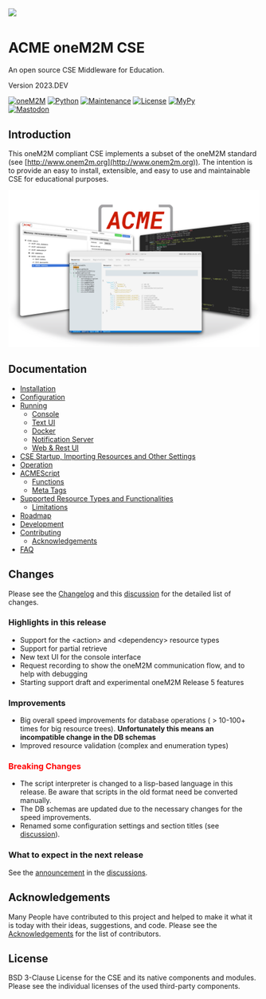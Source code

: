 # ![](acme/webui/web/img/acme_sm.png) 

# ACME oneM2M CSE
An open source CSE Middleware for Education.

Version 2023.DEV

[![oneM2M](https://img.shields.io/badge/oneM2M-f00)](https://www.onem2m.org) [![Python](https://img.shields.io/badge/Python-3.8-blue)](https://www.python.org) [![Maintenance](https://img.shields.io/badge/Maintained-Yes-green.svg)](https://github.com/ankraft/ACME-oneM2M-CSE/graphs/commit-activity) [![License](https://img.shields.io/badge/License-BSD%203--Clause-green)](LICENSE) [![MyPy](https://img.shields.io/badge/MyPy-covered-green)](LICENSE)  
[![Mastodon](https://img.shields.io/badge/-@acmeCSE@mstdn.social-FFF?label=mastodon&logo=mastodon&style=social)](https://mstdn.social/@acmeCSE)
## Introduction

This oneM2M compliant CSE implements a subset of the oneM2M standard (see [http://www.onem2m.org](http://www.onem2m.org)). The intention is to provide an easy to install, extensible, and easy to use and maintainable CSE for educational purposes.

![](docs/images/title.png)

## Documentation

- [Installation](docs/Installation.md)
- [Configuration](docs/Configuration.md)
- [Running](docs/Running.md)
	- [Console](docs/Console.md)
	- [Text UI](docs/TextUI.md)
	- [Docker](docs/Docker.md)
	- [Notification Server](tools/notificationServer/README.md)
    - [Web & Rest UI](docs/WebUI.md)
- [CSE Startup, Importing Resources and Other Settings](docs/Importing.md)
- [Operation](docs/Operation.md)
- [ACMEScript](docs/ACMEScript.md)
	- [Functions](docs/ACMEScript-functions.md)
	- [Meta Tags](docs/ACMEScript-metatags.md)
- [Supported Resource Types and Functionalities](docs/Supported.md)
	- [Limitations](docs/Supported.md#limitations)
- [Roadmap](docs/Roadmap.md)
- [Development](docs/Development.md)
- [Contributing](docs/Contributing.md)
	- [Acknowledgements](docs/Contributing.md#acknowledgements)
- [FAQ](docs/FAQ.md)

## Changes

Please see the [Changelog](CHANGELOG.md) and this [discussion](https://github.com/ankraft/ACME-oneM2M-CSE/discussions/110) for the detailed list of changes.

### Highlights in this release

- Support for the \<action> and \<dependency> resource types
- Support for partial retrieve
- New text UI for the console interface
- Request recording to show the oneM2M communication flow, and to help with debugging  
- Starting support draft and experimental oneM2M Release 5 features

### Improvements
- Big overall speed improvements for database operations ( > 10-100+ times for big resource trees).
**Unfortunately this means an incompatible change in the DB schemas**
- Improved resource validation (complex and enumeration types)

### <font color="red">Breaking Changes</font>
- The script interpreter is changed to a lisp-based language in this release. Be aware that scripts in the old format need be converted manually.
- The DB schemas are updated due to the necessary changes for the speed improvements.
- Renamed some configuration settings and section titles (see [discussion](https://github.com/ankraft/ACME-oneM2M-CSE/discussions/110)).

### What to expect in the next release

See the [announcement](https://github.com/ankraft/ACME-oneM2M-CSE/discussions/120) in the [discussions](https://github.com/ankraft/ACME-oneM2M-CSE/discussions).

## Acknowledgements

Many People have contributed to this project and helped to make it what it is today with their ideas, suggestions, and code. Please see the [Acknowledgements](docs/Contributing.md#acknowledgements) for the list of contributors.


## License

BSD 3-Clause License for the CSE and its native components and modules. Please see the individual licenses of the used third-party components.

